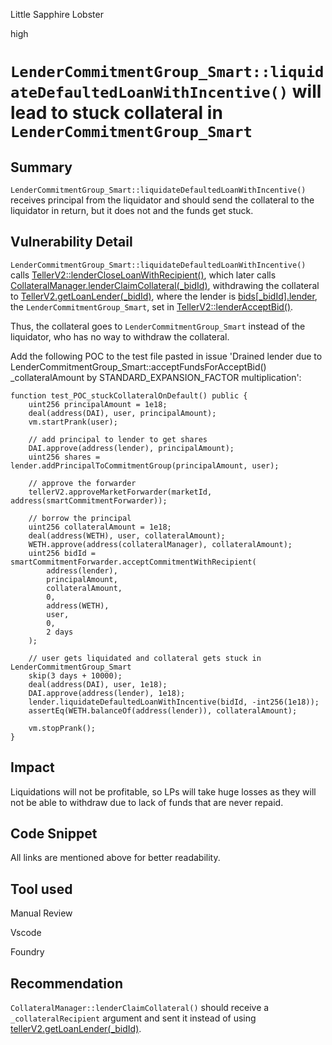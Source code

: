 Little Sapphire Lobster

high

# `LenderCommitmentGroup_Smart::liquidateDefaultedLoanWithIncentive()` will lead to stuck collateral in `LenderCommitmentGroup_Smart`

## Summary

`LenderCommitmentGroup_Smart::liquidateDefaultedLoanWithIncentive()` receives principal from the liquidator and should send the collateral to the liquidator in return, but it does not and the funds get stuck.

## Vulnerability Detail

`LenderCommitmentGroup_Smart::liquidateDefaultedLoanWithIncentive()` calls [TellerV2::lenderCloseLoanWithRecipient()](https://github.com/sherlock-audit/2024-04-teller-finance/blob/main/teller-protocol-v2-audit-2024/packages/contracts/contracts/LenderCommitmentForwarder/extensions/LenderCommitmentGroup/LenderCommitmentGroup_Smart.sol#L471), which later calls [CollateralManager.lenderClaimCollateral(_bidId)](https://github.com/sherlock-audit/2024-04-teller-finance/blob/main/teller-protocol-v2-audit-2024/packages/contracts/contracts/TellerV2.sol#L771), withdrawing the collateral to [TellerV2.getLoanLender(_bidId)](https://github.com/sherlock-audit/2024-04-teller-finance/blob/main/teller-protocol-v2-audit-2024/packages/contracts/contracts/CollateralManager.sol#L280), where the lender is [bids[_bidId].lender](https://github.com/sherlock-audit/2024-04-teller-finance/blob/main/teller-protocol-v2-audit-2024/packages/contracts/contracts/TellerV2.sol#L1178), the `LenderCommitmentGroup_Smart`, set in [TellerV2::lenderAcceptBid()](https://github.com/sherlock-audit/2024-04-teller-finance/blob/main/teller-protocol-v2-audit-2024/packages/contracts/contracts/TellerV2.sol#L518). 

Thus, the collateral goes to `LenderCommitmentGroup_Smart` instead of the liquidator, who has no way to withdraw the collateral.

Add the following POC to the test file pasted in issue 'Drained lender due to LenderCommitmentGroup_Smart::acceptFundsForAcceptBid() _collateralAmount by STANDARD_EXPANSION_FACTOR multiplication':
```solidity
function test_POC_stuckCollateralOnDefault() public {
    uint256 principalAmount = 1e18;
    deal(address(DAI), user, principalAmount);
    vm.startPrank(user);

    // add principal to lender to get shares
    DAI.approve(address(lender), principalAmount);
    uint256 shares = lender.addPrincipalToCommitmentGroup(principalAmount, user);

    // approve the forwarder
    tellerV2.approveMarketForwarder(marketId, address(smartCommitmentForwarder));

    // borrow the principal
    uint256 collateralAmount = 1e18;
    deal(address(WETH), user, collateralAmount);
    WETH.approve(address(collateralManager), collateralAmount);
    uint256 bidId = smartCommitmentForwarder.acceptCommitmentWithRecipient(
        address(lender),
        principalAmount,
        collateralAmount,
        0,
        address(WETH),
        user,
        0,
        2 days
    );

    // user gets liquidated and collateral gets stuck in LenderCommitmentGroup_Smart
    skip(3 days + 10000);
    deal(address(DAI), user, 1e18);
    DAI.approve(address(lender), 1e18);
    lender.liquidateDefaultedLoanWithIncentive(bidId, -int256(1e18));
    assertEq(WETH.balanceOf(address(lender)), collateralAmount);

    vm.stopPrank();
}
```

## Impact

Liquidations will not be profitable, so LPs will take huge losses as they will not be able to withdraw due to lack of funds that are never repaid.

## Code Snippet

All links are mentioned above for better readability.

## Tool used

Manual Review

Vscode

Foundry

## Recommendation

`CollateralManager::lenderClaimCollateral()` should receive a `_collateralRecipient` argument and sent it instead of using [tellerV2.getLoanLender(_bidId)](https://github.com/sherlock-audit/2024-04-teller-finance/blob/main/teller-protocol-v2-audit-2024/packages/contracts/contracts/CollateralManager.sol#L280).